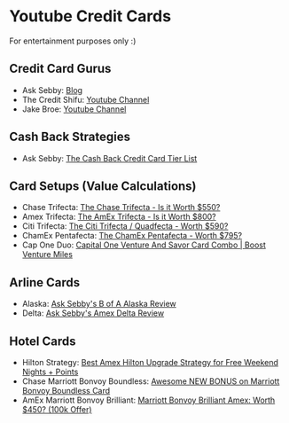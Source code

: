 # Youtube Credit Cards

For entertainment purposes only :)

<!-- toc -->

## Credit Card Gurus
 - Ask Sebby: [Blog](https://www.asksebby.com/blog)
 - The Credit Shifu: [Youtube Channel](https://www.youtube.com/channel/UCEVXhsR6e3D522BHQj9MlLg)
 - Jake Broe: [Youtube Channel](https://www.youtube.com/channel/UCYHosdETLPp6dpJEsgIUTmw)

## Cash Back Strategies
 - Ask Sebby: [The Cash Back Credit Card Tier List](https://www.asksebby.com/blog/cash-back-credit-card-tier-list)

## Card Setups (Value Calculations)
 - Chase Trifecta: [The Chase Trifecta - Is it Worth $550?
](https://www.youtube.com/watch?v=FO5oV2C_AkY)
 - Amex Trifecta: [The AmEx Trifecta - Is it Worth $800?
](https://www.youtube.com/watch?v=3SbB2xK9uBQ)
 - Citi Trifecta: [The Citi Trifecta / Quadfecta - Worth $590?
](https://www.youtube.com/watch?v=bcreCtS6_Gg)
 - ChamEx Pentafecta: [The ChamEx Pentafecta - Worth $795?
](https://www.youtube.com/watch?v=xLO-2XdoolY)
 - Cap One Duo: [Capital One Venture And Savor Card Combo | Boost Venture Miles
](https://www.youtube.com/watch?v=Q7YBVHvhuwo)

## Arline Cards
- Alaska: [Ask Sebby's B of A Alaska Review](https://www.asksebby.com/blog/bank-of-america-alaska-airlines-visa-signature-review)
- Delta: [Ask Sebby's Amex Delta Review](https://www.asksebby.com/blog/amex-delta-skymiles-credit-card-revamp)

## Hotel Cards
- Hilton Strategy: [Best Amex Hilton Upgrade Strategy for Free Weekend Nights + Points](https://www.youtube.com/watch?v=a0SfcEk5l58)
- Chase Marriott Bonvoy Boundless: [Awesome NEW BONUS on Marriott Bonvoy Boundless Card
](https://www.youtube.com/watch?v=K-q4xvO6n6k)
- AmEx Marriott Bonvoy Brilliant: [Marriott Bonvoy Brilliant Amex: Worth $450? (100k Offer)
](https://www.youtube.com/watch?v=-lhJAR0a9Dk)
